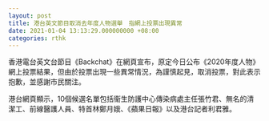 ```yaml
---
layout: post
title: 港台英文節目取消去年度人物選舉　指網上投票出現異常
date: 2021-01-04 13:13:29.000000000 +08:00
categories: rthk
---
```


香港電台英文台節目《Backchat》在網頁宣布，原定今日公布《2020年度人物》網上投票結果，但由於投票出現一些異常情況，為謹慎起見，取消投票，對此表示抱歉，並感謝市民關注。

港台網頁顯示，10個候選名單包括衞生防護中心傳染病處主任張竹君、無名的清潔工、前線醫護人員、特首林鄭月娥、《蘋果日報》以及港台記者利君雅。
